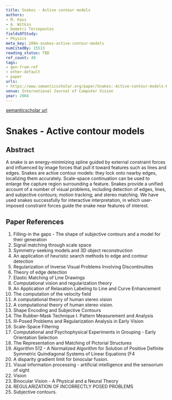 ```yaml
---
title: Snakes - Active contour models
authors:
- M. Kass
- A. Witkin
- Demetri Terzopoulos
fieldsOfStudy:
- Physics
meta_key: 2004-snakes-active-contour-models
numCitedBy: 15513
reading_status: TBD
ref_count: 48
tags:
- gen-from-ref
- other-default
- paper
urls:
- https://www.semanticscholar.org/paper/Snakes:-Active-contour-models-Kass-Witkin/9394a5d5adcb626128b6a42c8810b9505a3c6487?sort=total-citations
venue: International Journal of Computer Vision
year: 2004
---
```


[semanticscholar url](https://www.semanticscholar.org/paper/Snakes:-Active-contour-models-Kass-Witkin/9394a5d5adcb626128b6a42c8810b9505a3c6487?sort=total-citations)

# Snakes - Active contour models

## Abstract

A snake is an energy-minimizing spline guided by external constraint forces and influenced by image forces that pull it toward features such as lines and edges. Snakes are active contour models: they lock onto nearby edges, localizing them accurately. Scale-space continuation can be used to enlarge the capture region surrounding a feature. Snakes provide a unified account of a number of visual problems, including detection of edges, lines, and subjective contours; motion tracking; and stereo matching. We have used snakes successfully for interactive interpretation, in which user-imposed constraint forces guide the snake near features of interest.

## Paper References

1. Filling-in the gaps - The shape of subjective contours and a model for their generation
2. Signal matching through scale space
3. Symmetry-seeking models and 3D object reconstruction
4. An application of heuristic search methods to edge and contour detection
5. Regularization of Inverse Visual Problems Involving Discontinuities
6. Theory of edge detection
7. Elastic Matching of Line Drawings
8. Computational vision and regularization theory
9. An Application of Relaxation Labeling to Line and Curve Enhancement
10. The computation of the velocity field
11. A computational theory of human stereo vision
12. A computational theory of human stereo vision.
13. Shape Encoding and Subjective Contours
14. The Rubber-Mask Technique I. Pattern Measurement and Analysis
15. Ill-Posed Problems and Regularization Analysis in Early Vision
16. Scale-Space Filtering
17. Computational and Psychophysical Experiments in Grouping - Early Orientation Selection
18. The Representation and Matching of Pictorial Structures
19. Algorithm 512 - A Normalized Algorithm for Solution of Positive Definite Symmetric Quindiagonal Systems of Linear Equations [F4
20. A disparity gradient limit for binocular fusion.
21. Visual information processing - artificial intelligence and the sensorium of sight
22. Vision
23. Binocular Vision - A Physical and a Neural Theory
24. REGULARIZATION OF INCORRECTLY POSED PROBLEMS
25. Subjective contours.
